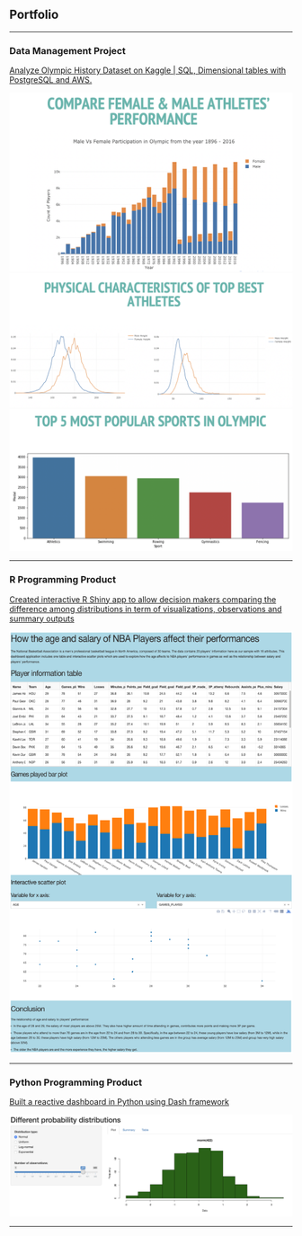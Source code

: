 ## Portfolio

---

### Data Management Project

[Analyze Olympic History Dataset on Kaggle | SQL, Dimensional tables with PostgreSQL and AWS. ](/pdf/sample_presentation.pdf)

<img src="images/Screen%20Shot%202020-03-24%20at%2010.36.33%20PM.png"/>
<img src="images/Screen%20Shot%202020-03-24%20at%2010.36.57%20PM.png"/>
<img src="images/DM2.png"/>

---

### R Programming Product

[Created interactive R Shiny app to allow decision makers comparing the difference among distributions in term of visualizations, observations and summary outputs](/sample_page)

<img src="images/Group_project.png"/>

---

### Python Programming Product

[Built a reactive dashboard in Python using Dash framework](https://laurale.shinyapps.io/G28765955/)

<img src="images/Screen%20Shot%202020-03-24%20at%209.33.30%20PM.png"/>

---
